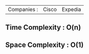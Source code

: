 <table>
  <tr>
    <td>Companies : </td>
    <td>Cisco</td>
    <td>Expedia</td>
  </tr>
</table>

<h2>Time Complexity : O(n)</h2>
<h2>Space Complexity : O(1)</h2>
